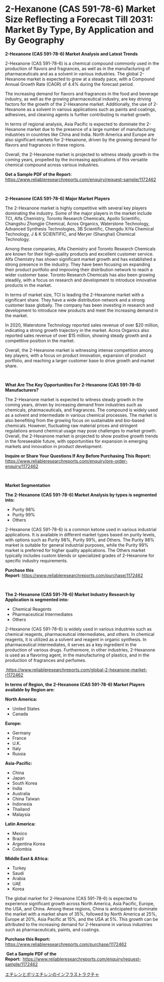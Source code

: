 <p><h1>2-Hexanone (CAS 591-78-6) Market Size Reflecting a Forecast Till 2031: Market By Type, By Application and By Geography</h1></p><p><strong>2-Hexanone (CAS 591-78-6) Market Analysis and Latest Trends</strong></p>
<p><p>2-Hexanone (CAS 591-78-6) is a chemical compound commonly used in the production of flavors and fragrances, as well as in the manufacturing of pharmaceuticals and as a solvent in various industries. The global 2-Hexanone market is expected to grow at a steady pace, with a Compound Annual Growth Rate (CAGR) of 4.4% during the forecast period.</p><p>The increasing demand for flavors and fragrances in the food and beverage industry, as well as the growing pharmaceutical industry, are key driving factors for the growth of the 2-Hexanone market. Additionally, the use of 2-Hexanone as a solvent in various applications such as paints and coatings, adhesives, and cleaning agents is further contributing to market growth.</p><p>In terms of regional analysis, Asia Pacific is expected to dominate the 2-Hexanone market due to the presence of a large number of manufacturing industries in countries like China and India. North America and Europe are also significant markets for 2-Hexanone, driven by the growing demand for flavors and fragrances in these regions.</p><p>Overall, the 2-Hexanone market is projected to witness steady growth in the coming years, propelled by the increasing applications of this versatile chemical compound across various industries.</p></p>
<p><strong>Get a Sample PDF of the Report:&nbsp;</strong> <a href="https://www.reliableresearchreports.com/enquiry/request-sample/1172462">https://www.reliableresearchreports.com/enquiry/request-sample/1172462</a></p>
<p>&nbsp;</p>
<p><strong>2-Hexanone (CAS 591-78-6) Major Market Players</strong></p>
<p><p>The 2-Hexanone market is highly competitive with several key players dominating the industry. Some of the major players in the market include TCI, Alfa Chemistry, Toronto Research Chemicals, Apollo Scientific, Changshu Zhongjie Chemical, Acros Organics, Waterstone Technology, Advanced Synthesis Technologies, 3B Scientific, Chengdu XiYa Chemical Technology, J & K SCIENTIFIC, and Meryer (Shanghai) Chemical Technology.</p><p>Among these companies, Alfa Chemistry and Toronto Research Chemicals are known for their high-quality products and excellent customer service. Alfa Chemistry has shown significant market growth and has established a strong presence in the industry. They have been focusing on expanding their product portfolio and improving their distribution network to reach a wider customer base. Toronto Research Chemicals has also been growing steadily, with a focus on research and development to introduce innovative products in the market.</p><p>In terms of market size, TCI is leading the 2-Hexanone market with a significant share. They have a wide distribution network and a strong customer base globally. The company has been investing in research and development to introduce new products and meet the increasing demand in the market.</p><p>In 2020, Waterstone Technology reported sales revenue of over $20 million, indicating a strong growth trajectory in the market. Acros Organics also reported sales revenue of over $15 million, showing steady growth and a competitive position in the market.</p><p>Overall, the 2-Hexanone market is witnessing intense competition among key players, with a focus on product innovation, expansion of product portfolio, and reaching a larger customer base to drive growth and market share.</p></p>
<p>&nbsp;</p>
<p><strong>What Are The Key Opportunities For 2-Hexanone (CAS 591-78-6) Manufacturers?</strong></p>
<p><p>The 2-Hexanone market is expected to witness steady growth in the coming years, driven by increasing demand from industries such as chemicals, pharmaceuticals, and fragrances. The compound is widely used as a solvent and intermediate in various chemical processes. The market is also benefiting from the growing focus on sustainable and bio-based chemicals. However, fluctuating raw material prices and stringent regulations around chemical usage may pose challenges to market growth. Overall, the 2-Hexanone market is projected to show positive growth trends in the foreseeable future, with opportunities for expansion in emerging markets and innovation in product development.</p></p>
<p><strong>Inquire or Share Your Questions If Any Before Purchasing This Report:</strong> <a href="https://www.reliableresearchreports.com/enquiry/pre-order-enquiry/1172462">https://www.reliableresearchreports.com/enquiry/pre-order-enquiry/1172462</a></p>
<p>&nbsp;</p>
<p><strong>Market Segmentation</strong></p>
<p><strong>The 2-Hexanone (CAS 591-78-6) Market Analysis by types is segmented into:</strong></p>
<p><ul><li>Purity 98%</li><li>Purity 99%</li><li>Others</li></ul></p>
<p><p>2-Hexanone (CAS 591-78-6) is a common ketone used in various industrial applications. It is available in different market types based on purity levels, with options such as Purity 98%, Purity 99%, and Others. The Purity 98% market is suitable for general industrial purposes, while the Purity 99% market is preferred for higher quality applications. The Others market typically includes custom blends or specialized grades of 2-Hexanone for specific industry requirements.</p></p>
<p><strong>Purchase this Report:&nbsp;</strong><a href="https://www.reliableresearchreports.com/purchase/1172462">https://www.reliableresearchreports.com/purchase/1172462</a></p>
<p>&nbsp;</p>
<p><strong>The 2-Hexanone (CAS 591-78-6) Market Industry Research by Application is segmented into:</strong></p>
<p><ul><li>Chemical Reagents</li><li>Pharmaceutical Intermediates</li><li>Others</li></ul></p>
<p><p>2-Hexanone (CAS 591-78-6) is widely used in various industries such as chemical reagents, pharmaceutical intermediates, and others. In chemical reagents, it is utilized as a solvent and reagent in organic synthesis. In pharmaceutical intermediates, it serves as a key ingredient in the production of various drugs. Furthermore, in other industries, 2-Hexanone is used as a flavoring agent, in the manufacturing of plastics, and in the production of fragrances and perfumes.</p></p>
<p><a href="https://www.reliableresearchreports.com/global-2-hexanone-market-r1172462">&nbsp;https://www.reliableresearchreports.com/global-2-hexanone-market-r1172462</a></p>
<p><strong>In terms of Region, the 2-Hexanone (CAS 591-78-6) Market Players available by Region are:</strong></p>
<p>
    <p> <strong> North America: </strong>
        <ul>
            <li>United States</li>
            <li>Canada</li>
        </ul>
        </p> 
    <p> <strong> Europe: </strong>
        <ul>
            <li>Germany</li>
            <li>France</li>
            <li>U.K.</li>
            <li>Italy</li>
            <li>Russia</li>
        </ul>
        </p> 
    <p> <strong> Asia-Pacific: </strong>
        <ul>
            <li>China</li>
            <li>Japan</li>
            <li>South Korea</li>
            <li>India</li>
            <li>Australia</li>
            <li>China Taiwan</li>
            <li>Indonesia</li>
            <li>Thailand</li>
            <li>Malaysia</li>
        </ul>
        </p> 
    <p> <strong> Latin America: </strong>
        <ul>
            <li>Mexico</li>
            <li>Brazil</li>
            <li>Argentina Korea</li>
            <li>Colombia</li>
        </ul>
        </p> 
    <p> <strong> Middle East & Africa: </strong>
        <ul>
            <li>Turkey</li>
            <li>Saudi</li>
            <li>Arabia</li>
            <li>UAE</li>
            <li>Korea</li>
        </ul>
    </p>
    </p>
<p><p>The global market for 2-Hexanone (CAS 591-78-6) is expected to experience significant growth across North America, Asia Pacific, Europe, the USA, and China. Among these regions, China is anticipated to dominate the market with a market share of 35%, followed by North America at 25%, Europe at 20%, Asia Pacific at 15%, and the USA at 5%. This growth can be attributed to the increasing demand for 2-Hexanone in various industries such as pharmaceuticals, paints, and coatings.</p></p>
<p><strong>Purchase this Report: </strong><a href="https://www.reliableresearchreports.com/purchase/1172462">https://www.reliableresearchreports.com/purchase/1172462</a></p>
<p>&nbsp;<strong>Get a Sample PDF of the Report:&nbsp;&nbsp;</strong><a href="https://www.reliableresearchreports.com/enquiry/request-sample/1172462">https://www.reliableresearchreports.com/enquiry/request-sample/1172462</a></p>
<p><strong></strong></p>
<p><p><a href="https://github.com/leigh4852023/Market-Research-Report-List-1/blob/main/9053832137176.md">エチレンとポリエチレンのインフラストラクチャ</a></p></p>